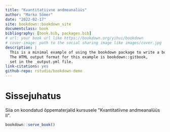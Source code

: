 ```yaml
--- 
title: "Kvantitatiivne andmeanalüüs"
author: "Marko Sõmer"
date: "2022-02-17"
site: bookdown::bookdown_site
documentclass: book
bibliography: [book.bib, packages.bib]
# url: your book url like https://bookdown.org/yihui/bookdown
# cover-image: path to the social sharing image like images/cover.jpg
description: |
  This is a minimal example of using the bookdown package to write a book.
  The HTML output format for this example is bookdown::gitbook,
  set in the _output.yml file.
link-citations: yes
github-repo: rstudio/bookdown-demo
---
```


# Sissejuhatus

Siia on koondatud õppematerjalid kursusele "Kvantitatiivne andmeanalüüs II".




```r
bookdown::serve_book()
```



